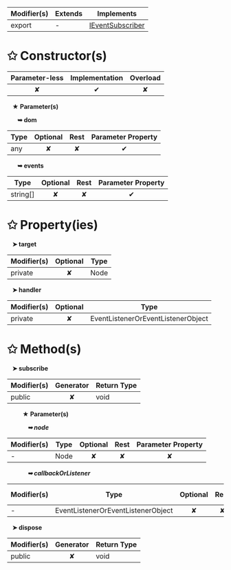 | Modifier(s)                            | Extends                      | Implements                                    |
|----------------------------------------|------------------------------|-----------------------------------------------|
| export | - | [IEventSubscriber](/runtime-html/observation/interface/event-manager/ieventsubscriber.md) |

# &#10025; Constructor(s)

| Parameter-less                         | Implementation                          | Overload                          |
|:--------------------------------------:|:---------------------------------------:|:---------------------------------:|
| ✘ | ✔ | ✘ |

&nbsp;&nbsp; **&#9733; Parameter(s)**

&nbsp;&nbsp;&nbsp;&nbsp;&nbsp; **&#10149; dom**

| Type                        | Optional                           | Rest                          | Parameter Property                          |
|-----------------------------|:----------------------------------:|:-----------------------------:|:-------------------------------------------:|
| any | ✘  | ✘ | ✔ |

&nbsp;&nbsp;&nbsp;&nbsp;&nbsp; **&#10149; events**

| Type                        | Optional                           | Rest                          | Parameter Property                          |
|-----------------------------|:----------------------------------:|:-----------------------------:|:-------------------------------------------:|
| string[] | ✘  | ✘ | ✔ |

# &#10025; Property(ies)

&nbsp;&nbsp; **&#10148; target**

| Modifier(s)                               | Optional                           | Type                         |
|-------------------------------------------|:----------------------------------:|------------------------------|
| private | ✘ | Node |

&nbsp;&nbsp; **&#10148; handler**

| Modifier(s)                               | Optional                           | Type                         |
|-------------------------------------------|:----------------------------------:|------------------------------|
| private | ✘ | EventListenerOrEventListenerObject |

# &#10025; Method(s)

&nbsp;&nbsp; **&#10148; subscribe**

| Modifier(s)                              | Generator                          | Return Type                       |
|------------------------------------------|:----------------------------------:|-----------------------------------|
| public | ✘ | void |

&nbsp;&nbsp;&nbsp;&nbsp;&nbsp;&nbsp;&nbsp;&nbsp; **&#9733; Parameter(s)**

&nbsp;&nbsp;&nbsp;&nbsp;&nbsp;&nbsp;&nbsp;&nbsp;&nbsp;&nbsp;&nbsp; _**&#10149; node**_

| Modifier(s)                              | Type                        | Optional                           | Rest                          | Parameter Property                          |
|------------------------------------------|-----------------------------|:----------------------------------:|:-----------------------------:|:-------------------------------------------:|
| - | Node | ✘  | ✘ | ✘ |

&nbsp;&nbsp;&nbsp;&nbsp;&nbsp;&nbsp;&nbsp;&nbsp;&nbsp;&nbsp;&nbsp; _**&#10149; callbackOrListener**_

| Modifier(s)                              | Type                        | Optional                           | Rest                          | Parameter Property                          |
|------------------------------------------|-----------------------------|:----------------------------------:|:-----------------------------:|:-------------------------------------------:|
| - | EventListenerOrEventListenerObject | ✘  | ✘ | ✘ |

&nbsp;&nbsp; **&#10148; dispose**

| Modifier(s)                              | Generator                          | Return Type                       |
|------------------------------------------|:----------------------------------:|-----------------------------------|
| public | ✘ | void |